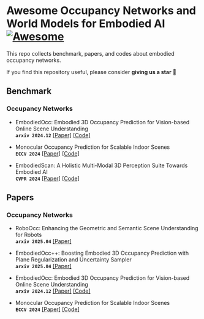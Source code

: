 # Awesome Occupancy Networks and World Models for Embodied AI  [![Awesome](https://cdn.rawgit.com/sindresorhus/awesome/d7305f38d29fed78fa85652e3a63e154dd8e8829/media/badge.svg)](https://github.com/sindresorhus/awesome)
This repo collects benchmark, papers, and codes about embodied occupancy networks.

If you find this repository useful, please consider  **giving us a star** 🌟

## Benchmark
### Occupancy Networks
- EmbodiedOcc: Embodied 3D Occupancy Prediction for Vision-based Online Scene Understanding <br>
**`arxiv 2024.12`** [[Paper]](https://arxiv.org/pdf/2412.04380.pdf) [[Code]](https://github.com/YkiWu/EmbodiedOcc) <br>
  
- Monocular Occupancy Prediction for Scalable Indoor Scenes <br>
**`ECCV 2024`** [[Paper]](https://arxiv.org/pdf/2407.11730.pdf) [[Code]](https://github.com/hongxiaoy/ISO) <br>
  
- EmbodiedScan: A Holistic Multi-Modal 3D Perception Suite Towards Embodied AI <br>
**`CVPR 2024`** [[Paper]](https://arxiv.org/pdf/2312.16170.pdf) [[Code]](https://github.com/OpenRobotLab/EmbodiedScan) <br>

## Papers
### Occupancy Networks

- RoboOcc: Enhancing the Geometric and Semantic Scene Understanding for Robots <br>
**`arxiv 2025.04`** [[Paper]](https://arxiv.org/pdf/2504.14604.pdf) <br>

- EmbodiedOcc++: Boosting Embodied 3D Occupancy Prediction with Plane Regularization and Uncertainty Sampler <br>
**`arxiv 2025.04`** [[Paper]](https://arxiv.org/pdf/2504.09540.pdf) <br>

- EmbodiedOcc: Embodied 3D Occupancy Prediction for Vision-based Online Scene Understanding <br>
**`arxiv 2024.12`** [[Paper]](https://arxiv.org/pdf/2412.04380.pdf) [[Code]](https://github.com/YkiWu/EmbodiedOcc) <br>

- Monocular Occupancy Prediction for Scalable Indoor Scenes <br>
**`ECCV 2024`** [[Paper]](https://arxiv.org/pdf/2407.11730.pdf) [[Code]](https://github.com/hongxiaoy/ISO) <br>
